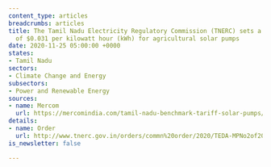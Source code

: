 ```yaml
---
content_type: articles
breadcrumbs: articles
title: The Tamil Nadu Electricity Regulatory Commission (TNERC) sets a benchmark tariff
  of $0.031 per kilowatt hour (kWh) for agricultural solar pumps
date: 2020-11-25 05:00:00 +0000
states:
- Tamil Nadu
sectors:
- Climate Change and Energy
subsectors:
- Power and Renewable Energy
sources:
- name: Mercom
  url: https://mercomindia.com/tamil-nadu-benchmark-tariff-solar-pumps/
details:
- name: Order
  url: http://www.tnerc.gov.in/orders/commn%20order/2020/TEDA-MPNo2of2020.pdf
is_newsletter: false

---
```

